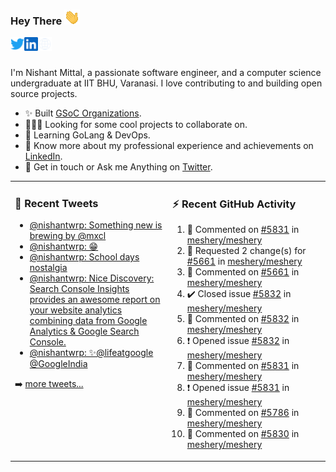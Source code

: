 ### Hey There <img src="./assets/wave.gif" width="25px">
<a href="http://urls.nishantwrp.com/github-to-twitter" target="_blank">
  <img align="left" alt="Nishant's Twitter" width="22px" src="./assets/twitter.svg" />
</a>
<a href="http://urls.nishantwrp.com/github-to-linkedin" target="_blank">
  <img align="left" alt="Nishant's LinkedIn" width="22px" src="./assets/linkedin.svg" />
</a>
<a href="http://urls.nishantwrp.com/github-to-site" target="_blank">
  <img align="left" alt="Nishant's Site" width="22px" src="./assets/globe.svg" />
</a>
<br /><br />

I'm Nishant Mittal, a passionate software engineer, and a computer science undergraduate at IIT BHU, Varanasi. I love contributing to and building open source projects.

- ✨ Built [GSoC Organizations](https://www.gsocorganizations.dev/).
- 👨🏽‍💻 Looking for some cool projects to collaborate on.
- 🌱 Learning GoLang & DevOps.
- 🚀 Know more about my professional experience and achievements on [LinkedIn](http://urls.nishantwrp.com/github-to-linkedin).
- 💬 Get in touch or Ask me Anything on [Twitter](http://urls.nishantwrp.com/github-to-twitter).

<table><tr>
<td valign="top" width="50%">

### 📱 Recent Tweets
<!-- TWITTER:START -->
- [@nishantwrp: Something new is brewing by @mxcl](https://rss.app/articles/cb4e791f6f6d729c074351566bd3a7c508111d6e1136a1e9c3ec930d979628d4f61eb1492ac7df6df7a06375d712099266d261e2c11178138d)
- [@nishantwrp: 😁](https://rss.app/articles/cb4e791f6f6d729c074351566bd3a7c508111d6e1136a1e9c3ec930d979628d4f61eb1492ac7df6df7a06274d71c0a9a69dd6ee4c7127c1c8f)
- [@nishantwrp: School days nostalgia](https://rss.app/articles/cb4e791f6f6d729c074351566bd3a7c508111d6e1136a1e9c3ec930d979628d4f61eb1492ac7df6df7a36a7cdd120d9360d26ee8c7117d1489)
- [@nishantwrp: Nice Discovery: Search Console Insights  provides an awesome report on your website analytics combining data from Google Analytics &amp; Google Search Console.](https://rss.app/articles/cb4e791f6f6d729c074351566bd3a7c508111d6e1136a1e9c3ec930d979628d4f61eb1492ac7df6df7a26d75d91d0a9a61dd6ae1ca107b1188)
- [@nishantwrp: ✨@lifeatgoogle @GoogleIndia](https://rss.app/articles/cb4e791f6f6d729c074351566bd3a7c508111d6e1136a1e9c3ec930d979628d4f61eb1492ac7df6df7a26c7fd613069060dc61e5ca177a1c8f)
<!-- TWITTER:END -->
➡️ [more tweets...](http://urls.nishantwrp.com/github-to-twitter)

</td>
<td valign="top" width="50%">

### ⚡ Recent GitHub Activity
<!--RECENT_ACTIVITY:start-->
1. 💬 Commented on [#5831](https://github.com/meshery/meshery/issues/5831#issuecomment-1186541831) in [meshery/meshery](https://github.com/meshery/meshery)
2. 🔴 Requested 2 change(s) for [#5661](https://github.com/meshery/meshery/pull/5661#pullrequestreview-1041136626) in [meshery/meshery](https://github.com/meshery/meshery)
3. 💬 Commented on [#5661](https://github.com/meshery/meshery/pull/5661#discussion_r922844106) in [meshery/meshery](https://github.com/meshery/meshery)
4. ✔️ Closed issue [#5832](https://github.com/meshery/meshery/issues/5832) in [meshery/meshery](https://github.com/meshery/meshery)
5. 💬 Commented on [#5832](https://github.com/meshery/meshery/issues/5832#issuecomment-1186534232) in [meshery/meshery](https://github.com/meshery/meshery)
6. ❗️ Opened issue [#5832](https://github.com/meshery/meshery/issues/5832) in [meshery/meshery](https://github.com/meshery/meshery)
7. 💬 Commented on [#5831](https://github.com/meshery/meshery/issues/5831#issuecomment-1186502827) in [meshery/meshery](https://github.com/meshery/meshery)
8. ❗️ Opened issue [#5831](https://github.com/meshery/meshery/issues/5831) in [meshery/meshery](https://github.com/meshery/meshery)
9. 💬 Commented on [#5786](https://github.com/meshery/meshery/issues/5786#issuecomment-1186487694) in [meshery/meshery](https://github.com/meshery/meshery)
10. 💬 Commented on [#5830](https://github.com/meshery/meshery/pull/5830#discussion_r922715437) in [meshery/meshery](https://github.com/meshery/meshery)
<!--RECENT_ACTIVITY:end-->

</td>
</tr></table>
